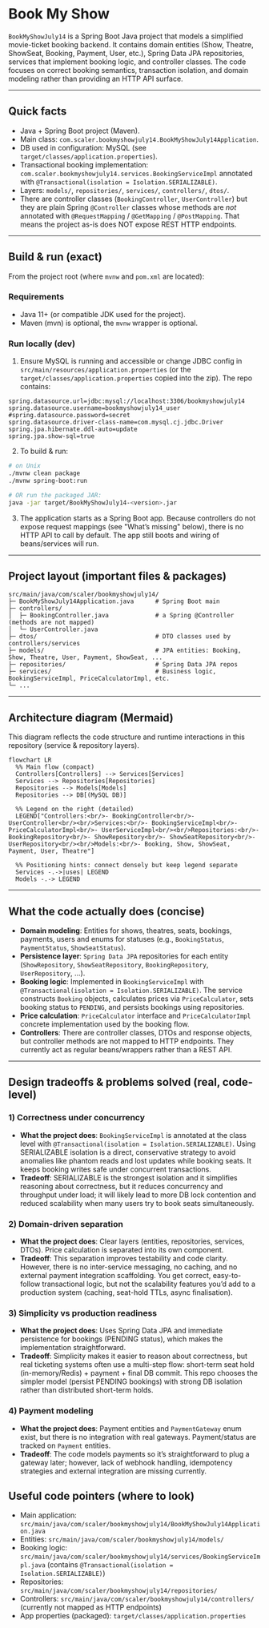 # Book My Show

`BookMyShowJuly14` is a Spring Boot Java project that models a simplified movie-ticket booking backend. It contains domain entities (Show, Theatre, ShowSeat, Booking, Payment, User, etc.), Spring Data JPA repositories, services that implement booking logic, and controller classes. The code focuses on correct booking semantics, transaction isolation, and domain modeling rather than providing an HTTP API surface.

---

## Quick facts

* Java + Spring Boot project (Maven).
* Main class: `com.scaler.bookmyshowjuly14.BookMyShowJuly14Application`.
* DB used in configuration: MySQL (see `target/classes/application.properties`).
* Transactional booking implementation: `com.scaler.bookmyshowjuly14.services.BookingServiceImpl` annotated with `@Transactional(isolation = Isolation.SERIALIZABLE)`.
* Layers: `models/`, `repositories/`, `services/`, `controllers/`, `dtos/`.
* There are controller classes (`BookingController`, `UserController`) but they are plain Spring `@Controller` classes whose methods are *not* annotated with `@RequestMapping` / `@GetMapping` / `@PostMapping`. That means the project as-is does NOT expose REST HTTP endpoints.

---

## Build & run (exact)

From the project root (where `mvnw` and `pom.xml` are located):

### Requirements

* Java 11+ (or compatible JDK used for the project).
* Maven (mvn) is optional, the `mvnw` wrapper is optional.

### Run locally (dev)

1. Ensure MySQL is running and accessible or change JDBC config in `src/main/resources/application.properties` (or the `target/classes/application.properties` copied into the zip). The repo contains:

```
spring.datasource.url=jdbc:mysql://localhost:3306/bookmyshowjuly14
spring.datasource.username=bookmyshowjuly14_user
#spring.datasource.password=secret
spring.datasource.driver-class-name=com.mysql.cj.jdbc.Driver
spring.jpa.hibernate.ddl-auto=update
spring.jpa.show-sql=true
```

2. To build & run:

```bash
# on Unix
./mvnw clean package
./mvnw spring-boot:run

# OR run the packaged JAR:
java -jar target/BookMyShowJuly14-<version>.jar
```

3. The application starts as a Spring Boot app. Because controllers do not expose request mappings (see "What’s missing" below), there is no HTTP API to call by default. The app still boots and wiring of beans/services will run.

---

## Project layout (important files & packages)

```
src/main/java/com/scaler/bookmyshowjuly14/
├─ BookMyShowJuly14Application.java      # Spring Boot main
├─ controllers/
│  ├─ BookingController.java             # a Spring @Controller (methods are not mapped)
│  └─ UserController.java
├─ dtos/                                 # DTO classes used by controllers/services
├─ models/                               # JPA entities: Booking, Show, Theatre, User, Payment, ShowSeat, ...
├─ repositories/                         # Spring Data JPA repos
├─ services/                             # Business logic, BookingServiceImpl, PriceCalculatorImpl, etc.
└─ ...
```

---

## Architecture diagram (Mermaid)

This diagram reflects the code structure and runtime interactions in this repository (service & repository layers).

```mermaid
flowchart LR
  %% Main flow (compact)
  Controllers[Controllers] --> Services[Services]
  Services --> Repositories[Repositories]
  Repositories --> Models[Models]
  Repositories --> DB[(MySQL DB)]

  %% Legend on the right (detailed)
  LEGEND["Controllers:<br/>- BookingController<br/>- UserController<br/><br/>Services:<br/>- BookingServiceImpl<br/>- PriceCalculatorImpl<br/>- UserServiceImpl<br/><br/>Repositories:<br/>- BookingRepository<br/>- ShowRepository<br/>- ShowSeatRepository<br/>- UserRepository<br/><br/>Models:<br/>- Booking, Show, ShowSeat, Payment, User, Theatre"]
  
  %% Positioning hints: connect densely but keep legend separate
  Services -.->|uses| LEGEND
  Models -.-> LEGEND
```

---

## What the code actually does (concise)

* **Domain modeling**: Entities for shows, theatres, seats, bookings, payments, users and enums for statuses (e.g., `BookingStatus`, `PaymentStatus`, `ShowSeatStatus`).
* **Persistence layer**: `Spring Data JPA` repositories for each entity (`ShowRepository`, `ShowSeatRepository`, `BookingRepository`, `UserRepository`, ...).
* **Booking logic**: Implemented in `BookingServiceImpl` with `@Transactional(isolation = Isolation.SERIALIZABLE)`. The service constructs `Booking` objects, calculates prices via `PriceCalculator`, sets booking status to `PENDING`, and persists bookings using repositories.
* **Price calculation**: `PriceCalculator` interface and `PriceCalculatorImpl` concrete implementation used by the booking flow.
* **Controllers**: There are controller classes, DTOs and response objects, but controller methods are not mapped to HTTP endpoints. They currently act as regular beans/wrappers rather than a REST API.

---

## Design tradeoffs & problems solved (real, code-level)

### 1) Correctness under concurrency

* **What the project does**: `BookingServiceImpl` is annotated at the class level with `@Transactional(isolation = Isolation.SERIALIZABLE)`. Using SERIALIZABLE isolation is a direct, conservative strategy to avoid anomalies like phantom reads and lost updates while booking seats. It keeps booking writes safe under concurrent transactions.
* **Tradeoff**: SERIALIZABLE is the strongest isolation and it simplifies reasoning about correctness, but it reduces concurrency and throughput under load; it will likely lead to more DB lock contention and reduced scalability when many users try to book seats simultaneously.

### 2) Domain-driven separation

* **What the project does**: Clear layers (entities, repositories, services, DTOs). Price calculation is separated into its own component.
* **Tradeoff**: This separation improves testability and code clarity. However, there is no inter-service messaging, no caching, and no external payment integration scaffolding. You get correct, easy-to-follow transactional logic, but not the scalability features you’d add to a production system (caching, seat-hold TTLs, async finalisation).

### 3) Simplicity vs production readiness

* **What the project does**: Uses Spring Data JPA and immediate persistence for bookings (PENDING status), which makes the implementation straightforward.
* **Tradeoff**: Simplicity makes it easier to reason about correctness, but real ticketing systems often use a multi-step flow: short-term seat hold (in-memory/Redis) + payment + final DB commit. This repo chooses the simpler model (persist PENDING bookings) with strong DB isolation rather than distributed short-term holds.

### 4) Payment modeling

* **What the project does**: Payment entities and `PaymentGateway` enum exist, but there is no integration with real gateways. Payment/status are tracked on `Payment` entities.
* **Tradeoff**: The code models payments so it’s straightforward to plug a gateway later; however, lack of webhook handling, idempotency strategies and external integration are missing currently.

## Useful code pointers (where to look)

* Main application: `src/main/java/com/scaler/bookmyshowjuly14/BookMyShowJuly14Application.java`
* Entities: `src/main/java/com/scaler/bookmyshowjuly14/models/`
* Booking logic: `src/main/java/com/scaler/bookmyshowjuly14/services/BookingServiceImpl.java` (contains `@Transactional(isolation = Isolation.SERIALIZABLE)`)
* Repositories: `src/main/java/com/scaler/bookmyshowjuly14/repositories/`
* Controllers: `src/main/java/com/scaler/bookmyshowjuly14/controllers/` (currently not mapped as HTTP endpoints)
* App properties (packaged): `target/classes/application.properties`
